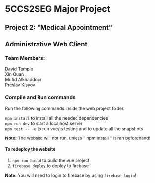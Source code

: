 # 5CCS2SEG Major Project

## Project 2: "Medical Appointment"

## Administrative Web Client

### Team Members:
David Temple  
Xin Quan  
Mufid Alkhaddour  
Preslav Kisyov  

### Compile and Run commands
Run the following commands inside the web project folder.  

`npm install` to install all the needed dependencies  
`npm run dev` to start a localhost server  
`npm test -- -u` to run vue/js testing and to update all the snapshots  

**Note:** The website will not run, unless " npm install " is ran beforehand!

#### To redeploy the website

1. `npm run build` to build the vue project  
2. `firebase deploy` to deploy to firebase  

**Note:** You will need to login to firebase by using `firebase login`!
